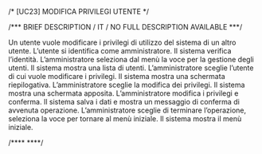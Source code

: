 /* [UC23]  MODIFICA PRIVILEGI UTENTE */

/*** BRIEF DESCRIPTION / IT / NO FULL DESCRIPTION AVAILABLE ***/

Un utente vuole modificare i privilegi di utilizzo del sistema di un altro utente. 
L’utente si identifica come amministratore. Il sistema verifica l’identità. L’amministratore 
seleziona dal menù la voce per la gestione degli utenti. Il sistema mostra una lista di utenti. 
L’amministratore sceglie l’utente di cui vuole modificare i privilegi. Il sistema mostra una schermata 
riepilogativa. L’amministratore sceglie la modifica dei privilegi. Il sistema mostra una schermata 
apposita. L’amministratore modifica i privilegi e conferma. Il sistema salva i dati e mostra 
un messaggio di conferma di avvenuta operazione. L’amministratore sceglie di terminare l’operazione, 
seleziona la voce per tornare al menù iniziale. Il sistema mostra il menù iniziale.

/**** ****/

